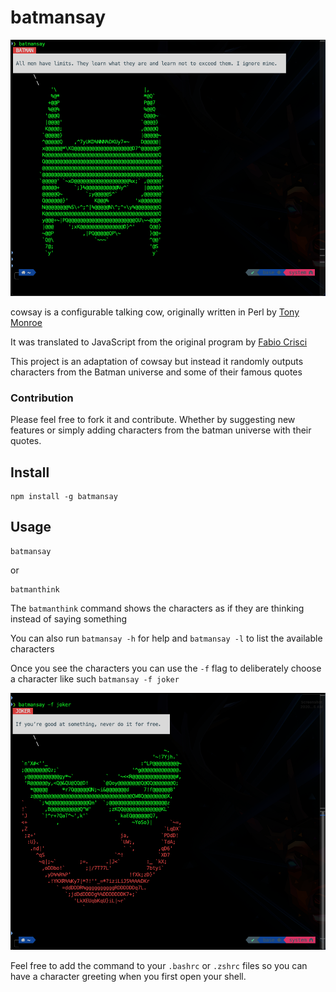 # batmansay

![BATMAN](https://github.com/meeshh/batmansay/blob/master/images/batman.png?raw=true)

cowsay is a configurable talking cow, originally written in Perl by [Tony Monroe](https://github.com/tnalpgge/rank-amateur-cowsay)

It was translated to JavaScript from the original program by [Fabio Crisci](https://github.com/piuccio/cowsay)

This project is an adaptation of cowsay but instead it randomly outputs characters from the Batman universe and some of their famous quotes

### Contribution

Please feel free to fork it and contribute. Whether by suggesting new features or simply adding characters from the batman universe with their quotes.

## Install

    npm install -g batmansay

## Usage

    batmansay

or

    batmanthink

The `batmanthink` command shows the characters as if they are thinking instead of saying something

You can also run `batmansay -h` for help and `batmansay -l` to list the available characters

Once you see the characters you can use the `-f` flag to deliberately choose a character like such `batmansay -f joker`

![JOKER](https://github.com/meeshh/batmansay/blob/master/images/joker.png?raw=true)

Feel free to add the command to your `.bashrc` or `.zshrc` files so you can have a character greeting when you first open your shell.
